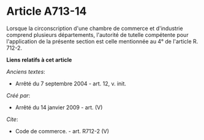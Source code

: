# Article A713-14

Lorsque la circonscription d'une chambre de commerce et d'industrie comprend plusieurs départements, l'autorité de tutelle
compétente pour l'application de la présente section est celle mentionnée au 4° de l'article R. 712-2.

**Liens relatifs à cet article**

_Anciens textes_:

  - Arrêté du 7 septembre 2004 - art. 12, v. init.

_Créé par_:

  - Arrêté du 14 janvier 2009 - art. (V)

_Cite_:

  - Code de commerce. - art. R712-2 (V)

